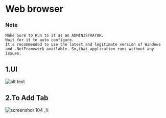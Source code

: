 # Web browser
### Note
```
Make Sure to Run to it as an ADMINISTRATOR.
Wait for it to auto configure.
It's recommended to use the latest and legitimate version of Windows and .NetFramework available. So,that application runs without any issues.
```
## 1.UI
![alt text](https://user-images.githubusercontent.com/22167688/30001449-4b4813c4-90ac-11e7-9e12-296db2167680.png)
## 2.To Add Tab
![screenshot 104 _li](https://user-images.githubusercontent.com/22167688/30001478-30dac184-90ad-11e7-9113-05ba99b20fd6.jpg)

